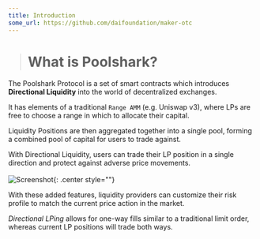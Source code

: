 ```yaml
---
title: Introduction
some_url: https://github.com/daifoundation/maker-otc
---
```

># **What is Poolshark?**

The Poolshark Protocol is a set of smart contracts which introduces **Directional Liquidity** into the world of decentralized exchanges.

It has elements of a traditional `Range AMM` (e.g. Uniswap v3), where LPs are free to choose a range in which to allocate their capital.

Liquidity Positions are then aggregated together into a single pool, forming a combined pool of capital for users to trade against.

With Directional Liquidity, users can trade their LP position in a single direction and protect against adverse price movements.
<br/><br/>
![Screenshot](book_screenshot.png){: .center style=""}
<br/>

With these added features, liquidity providers can customize their risk profile to match the current price action in the market.

<em>Directional LPing</em> allows for one-way fills similar to a traditional limit order, whereas current LP positions will trade both ways.

<br/><br/>








